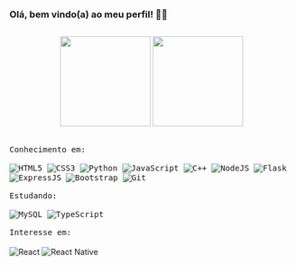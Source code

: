 ### Olá, bem vindo(a) ao meu perfil! 👋😄

##

<div style="display: inline_block;" align="center">
  <img height="160em" src="https://github-readme-stats.vercel.app/api?username=xxtheus&show_icons=true&theme=vision-friendly-dark&include_all_commits=true&count_private=true&border_radius=22"/>
  <img height="160em" src="https://github-readme-stats.vercel.app/api/top-langs/?username=xxtheus&layout=compact&langs_count=7&theme=vision-friendly-dark&border_radius=16"/>
</div>

##

<div style="display: block;">
 <kbd align="center">
  <kbd>Conhecimento em:</kbd>
    <br/>
    <br/>
      <img align="center" alt="HTML5" src="https://img.shields.io/badge/HTML5-E34F26?style=for-the-badge&logo=html5&logoColor=white"/>
      <img align="center" alt="CSS3" src="https://img.shields.io/badge/CSS3-1572B6?style=for-the-badge&logo=css3&logoColor=white"/>
      <img align="center" alt="Python" src="https://img.shields.io/badge/Python-14354C?style=for-the-badge&logo=python&logoColor=white"/>
      <img align="center" alt="JavaScript" src="https://img.shields.io/badge/JavaScript-323330?style=for-the-badge&logo=javascript&logoColor=F7DF1E"/>
      <img align="center" alt="C++" src="https://img.shields.io/badge/C%2B%2B-00599C?style=for-the-badge&logo=c%2B%2B&logoColor=white"/>
      <img align="center" alt="NodeJS" src="https://img.shields.io/badge/Node.js-43853D?style=for-the-badge&logo=node.js&logoColor=white"/>
      <img align="center" alt="Flask" src="https://img.shields.io/badge/Flask-000000?style=for-the-badge&logo=flask&logoColor=white"/>
      <img align="center" alt="ExpressJS" src="https://img.shields.io/badge/Express.js-404D59?style=for-the-badge"/>
      <img align="center" alt="Bootstrap" src="https://img.shields.io/badge/Bootstrap-563D7C?style=for-the-badge&logo=bootstrap&logoColor=white"/>
      <img align="center" alt="Git" src="https://img.shields.io/badge/GIT-E44C30?style=for-the-badge&logo=git&logoColor=white"/>
    <br/>
    <br/>
  </kbd>
  <kbd align="center">
  <kbd>Estudando:</kbd>
   <br/>
   <br/>
    <img align="center" alt="MySQL" src="https://img.shields.io/badge/MySQL-00000F?style=for-the-badge&logo=mysql&logoColor=white"/>
    <img align="center" alt="TypeScript" src="https://img.shields.io/badge/TypeScript-007ACC?style=for-the-badge&logo=typescript&logoColor=white"/>
   <br/>
   <br/>
  </kbd>
  <kbd>Interesse em:</kbd>
   <br/>
   <br/>
    <img align="center" alt="React" src="https://img.shields.io/badge/React-20232A?style=for-the-badge&logo=react&logoColor=61DAFB"/>
    <img align="center" alt="React Native" src="https://img.shields.io/badge/React_Native-20232A?style=for-the-badge&logo=react&logoColor=61DAFB"/>
   <br/>
   <br/>
  </kbd>
<div/>
